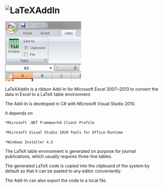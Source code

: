 ![LaTeXAddIn](http://liriver.github.io/LaTeXAddIn)
==========

![screenshot](https://github.com/liriver/LaTeXAddIn/raw/master/tab.png)

LaTeXAddIn is a ribbon Add-In for Microsoft Excel 2007~2013 to convert the data in Excel to a LaTeX table environment.

The Add-In is developed in C# with Microsoft Visual Studio 2010.

It depends on
    
    *Microsoft .NET Framework4 Client Profile

    *Microsoft Visual Studio 2010 Tools for Office Runtime

    *Windows Installer 4.5

The LaTeX table environment is generated on purpose for journal publications, which usually requires three-line tables.

The generated LaTeX code is copied into the clipboard of the system by default
so that it can be pasted to any editor conveniently.

The Add-In can also export the code to a local file.
